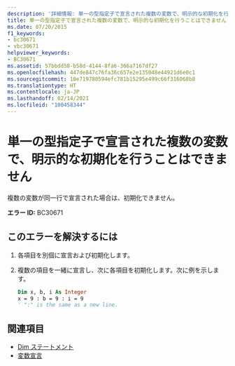 ```yaml
---
description: '詳細情報: 単一の型指定子で宣言された複数の変数で、明示的な初期化を行うことはできません'
title: 単一の型指定子で宣言された複数の変数で、明示的な初期化を行うことはできません
ms.date: 07/20/2015
f1_keywords:
- bc30671
- vbc30671
helpviewer_keywords:
- BC30671
ms.assetid: 57bbdd58-b58d-4144-8fa6-366a7167df27
ms.openlocfilehash: 447de847c76fa36c657e2e135048e44921d6e0c1
ms.sourcegitcommit: 10e719780594efc781b15295e499c66f316068b8
ms.translationtype: HT
ms.contentlocale: ja-JP
ms.lasthandoff: 02/14/2021
ms.locfileid: "100458344"
---
```

# <a name="explicit-initialization-is-not-permitted-with-multiple-variables-declared-with-a-single-type-specifier"></a>単一の型指定子で宣言された複数の変数で、明示的な初期化を行うことはできません

複数の変数が同一行で宣言された場合は、初期化できません。

**エラー ID:** BC30671

## <a name="to-correct-this-error"></a>このエラーを解決するには

1. 各項目を別個に宣言および初期化します。

2. 複数の項目を一緒に宣言し、次に各項目を初期化します。次に例を示します。

    ```vb
    Dim x, b, i As Integer
    x = 9 : b = 9 : i = 9
    ' ":" is the same as a new line.
    ```

## <a name="see-also"></a>関連項目

- [Dim ステートメント](../language-reference/statements/dim-statement.md)
- [変数宣言](../programming-guide/language-features/variables/variable-declaration.md)
